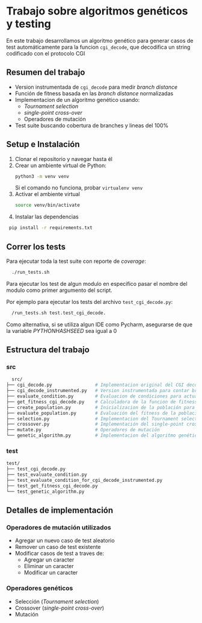 # Trabajo sobre algoritmos genéticos y testing
En este trabajo desarrollamos un algoritmo genético para generar casos de test automáticamente para la funcion `cgi_decode`, que decodifica un string codificado con el protocolo CGI

## Resumen del trabajo

* Version instrumentada de `cgi_decode` para medir *branch distance*
* Función de fitness basada en las *branch distance* normalizadas
* Implementacion de un algoritmo genético usando:
    * *Tournament selection*
    *  *single-point cross-over*
    *  Operadores de mutación
* Test suite buscando cobertura de branches y lineas del 100%

## Setup e Instalación

1. Clonar el repositorio y navegar hasta él
2. Crear un ambiente virtual de Python:
     ```bash
     python3 -m venv venv
    ```
     Si el comando no funciona, probar `virtualenv venv`
3. Activar el ambiente virtual
     ```bash
     source venv/bin/activate
     ```
4. Instalar las dependencias
  ```bash
   pip install -r requirements.txt
  ```
## Correr los tests

Para ejecutar toda la test suite con reporte de *coverage*:

```bash
  ./run_tests.sh
```
Para ejecutar los test de algun modulo en especifico pasar el nombre del modulo como primer argumento del script.

Por ejemplo para ejecutar los tests del archivo `test_cgi_decode.py`:
```bash
  /run_tests.sh test.test_cgi_decode.
```

Como alternativa, si se utiliza algun IDE como Pycharm, asegurarse de que la variable *PYTHONHASHSEED* sea igual a 0

## Estructura del trabajo

### src

```bash
  src/
├── cgi_decode.py                # Implementacion original del CGI decode
├── cgi_decode_instrumented.py   # Version instrumentada para contar branch distances
├── evaluate_condition.py        # Evaluacion de condiciones para actualizar branch distances
├── get_fitness_cgi_decode.py    # Calculadora de la funcion de fitness para los tests
├── create_population.py         # Inicializacion de la población para el algortimo genético
├── evaluate_population.py       # Evaluación del fitness de la población
├── selection.py                 # Implementacion del Tournament selection
├── crossover.py                 # Implementación del single-point cross-over
├── mutate.py                    # Operadores de mutación
└── genetic_algorithm.py         # Implementacion del algoritmo genético (standard sin elitismo)
```
### test

```bash
test/
├── test_cgi_decode.py
├── test_evaluate_condition.py
├── test_evaluate_condition_for_cgi_decode_instrumented.py
├── test_get_fitness_cgi_decode.py
└── test_genetic_algorithm.py
```

## Detalles de implementación

### Operadores de mutación utilizados

  * Agregar un nuevo caso de test aleatorio
  * Remover un caso de test existente
  * Modificar casos de test a traves de:
      * Agregar un caracter
      * Eliminar un caracter
      * Modificar un caracter

### Operadores genéticos
  * Selección  (*Tournament selection*)
  * Crossover (*single-point cross-over*)
  * Mutación
